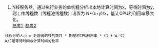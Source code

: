 1. N核服务器，通过执行业务的单线程分析出本地计算时间为x，等待时间为y，则工作线程数（线程池线程数）设置为 N*(x+y)/x，能让CPU的利用率最大化。    
[参考1](https://edagarli.gitbooks.io/java-route/content/ru_he_he_li_di_gu_suan_xian_cheng_chi_da_xiao_ff1f.html), [参考2](http://ifeve.com/how-to-calculate-threadpool-size/)    

`线程池的大小 = 处理器的核的数目 * 期望的CPU利用率 * (1 + W／C)`    
`W/C是等待时间与计算时间的比率`